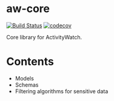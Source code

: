 aw-core
=======

[![Build Status](https://travis-ci.org/ActivityWatch/aw-core.svg?branch=master)](https://travis-ci.org/ActivityWatch/aw-core) 
[![codecov](https://codecov.io/gh/ActivityWatch/aw-core/branch/master/graph/badge.svg)](https://codecov.io/gh/ActivityWatch/aw-core)


Core library for ActivityWatch.


Contents
========

 - Models
 - Schemas
 - Filtering algorithms for sensitive data

